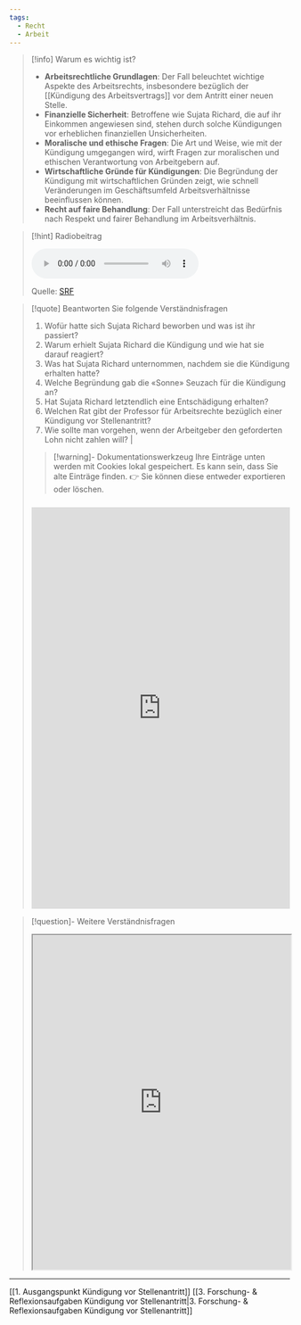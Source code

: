 ```yaml
---
tags:
  - Recht
  - Arbeit
---
```

>[!info] Warum es wichtig ist?
>- **Arbeitsrechtliche Grundlagen**: Der Fall beleuchtet wichtige Aspekte des Arbeitsrechts, insbesondere bezüglich der [[Kündigung des Arbeitsvertrags]] vor dem Antritt einer neuen Stelle.
>- **Finanzielle Sicherheit**: Betroffene wie Sujata Richard, die auf ihr Einkommen angewiesen sind, stehen durch solche Kündigungen vor erheblichen finanziellen Unsicherheiten.
>- **Moralische und ethische Fragen**: Die Art und Weise, wie mit der Kündigung umgegangen wird, wirft Fragen zur moralischen und ethischen Verantwortung von Arbeitgebern auf.
>- **Wirtschaftliche Gründe für Kündigungen**: Die Begründung der Kündigung mit wirtschaftlichen Gründen zeigt, wie schnell Veränderungen im Geschäftsumfeld Arbeitsverhältnisse beeinflussen können.
>- **Recht auf faire Behandlung**: Der Fall unterstreicht das Bedürfnis nach Respekt und fairer Behandlung im Arbeitsverhältnis.

>[!hint] Radiobeitrag
>
><audio controls><source src="https://srfaudio-a.akamaihd.net/delivery/world/6b6422e7-1557-4f20-942a-6b4b6930c742.mp3"></audio>
>
>Quelle: [SRF](https://www.srf.ch/play/radio/redirect/detail/bcd57d54-5f14-4796-99e1-e4a7d51c6107)

>[!quote] Beantworten Sie folgende Verständnisfragen
>1. Wofür hatte sich Sujata Richard beworben und was ist ihr passiert?
>2. Warum erhielt Sujata Richard die Kündigung und wie hat sie darauf reagiert?
>3. Was hat Sujata Richard unternommen, nachdem sie die Kündigung erhalten hatte?
>4. Welche Begründung gab die «Sonne» Seuzach für die Kündigung an?
>5. Hat Sujata Richard letztendlich eine Entschädigung erhalten?
>6. Welchen Rat gibt der Professor für Arbeitsrechte bezüglich einer Kündigung vor Stellenantritt?
>7. Wie sollte man vorgehen, wenn der Arbeitgeber den geforderten Lohn nicht zahlen will?          |
>
>>[!warning]- Dokumentationswerkzeug 
>Ihre Einträge unten werden mit Cookies lokal gespeichert. Es kann sein, dass Sie alte Einträge finden. 
>👉 Sie können diese entweder exportieren oder löschen.
>#####
><iframe src="https://app.Lumi.education/api/v1/run/dw_E7K/embed" width="100%" height="720" frameborder="0" allowfullscreen="allowfullscreen" allow="geolocation *; microphone *; camera *; midi *; encrypted-media *"></iframe>

>[!question]- Weitere Verständnisfragen
><iframe width="100%" height="600" src="https://app.Lumi.education/run/OS7SpY" allowfullscreen allow="geolocation *; autoplay; encrypted-media"></iframe>

---
[[1. Ausgangspunkt Kündigung vor Stellenantritt]]
[[3. Forschung- & Reflexionsaufgaben Kündigung vor Stellenantritt|3. Forschung- & Reflexionsaufgaben Kündigung vor Stellenantritt]]
